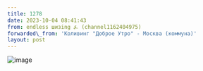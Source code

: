 ```yaml
---
title: 1278
date: 2023-10-04 08:41:43
from: endless шизing ⍼ (channel1162404975)
forwarded\_from: 'Коливинг "Доброе Утро" - Москва (коммуна)'
layout: post
---
```


![image](photos/photo_180@04-10-2023_08-41-43.jpg)


